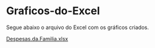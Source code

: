 # Graficos-do-Excel

Segue abaixo o arquivo do Excel com os gráficos criados.

[Despesas.da.Familia.xlsx](https://github.com/viniihsousa/Graficos-do-Excel/files/12434397/Despesas.da.Familia.xlsx)
